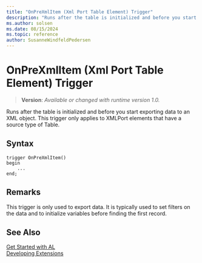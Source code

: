 ```yaml
---
title: "OnPreXmlItem (Xml Port Table Element) Trigger"
description: "Runs after the table is initialized and before you start exporting data to an XML object."
ms.author: solsen
ms.date: 08/15/2024
ms.topic: reference
author: SusanneWindfeldPedersen
---
```

[//]: # (START>DO_NOT_EDIT)
[//]: # (IMPORTANT:Do not edit any of the content between here and the END>DO_NOT_EDIT.)
[//]: # (Any modifications should be made in the .xml files in the ModernDev repo.)

# OnPreXmlItem (Xml Port Table Element) Trigger
> **Version**: _Available or changed with runtime version 1.0._

Runs after the table is initialized and before you start exporting data to an XML object. This trigger only applies to XMLPort elements that have a source type of Table.


## Syntax
```AL
trigger OnPreXmlItem()
begin
    ...
end;
```



[//]: # (IMPORTANT: END>DO_NOT_EDIT)

  
## Remarks  
 This trigger is only used to export data. It is typically used to set filters on the data and to initialize variables before finding the first record.  

## See Also  
[Get Started with AL](../../devenv-get-started.md)  
[Developing Extensions](../../devenv-dev-overview.md)  

